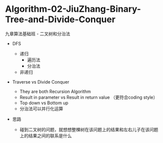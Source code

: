 # Algorithm-02-JiuZhang-Binary-Tree-and-Divide-Conquer
九章算法基础班 - 二叉树和分治法

- DFS
  - 递归
    - 遍历法
    - 分治法
  - 非递归

- Traverse vs Divide Conquer
  - They are both Recursion Algorithm
  - Result in parameter vs Result in return value （更符合coding style）
  - Top down vs Bottom up
  - 分治法可以并行化运算
  
- 思路
  - 碰到二叉树的问题，就想想整棵树在该问题上的结果和左右儿子在该问题上的结果之间的联系是什么
